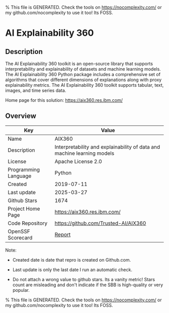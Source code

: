 
% This file is GENERATED. Check the tools on https://nocomplexity.com/ or my github.com/nocomplexity to use it too! Its FOSS. 

# AI Explainability 360

## Description 

The AI Explainability 360 toolkit is an open-source library that supports interpretability and explainability of datasets and machine learning models. The AI Explainability 360 Python package includes a comprehensive set of algorithms that cover different dimensions of explanations along with proxy explainability metrics. The AI Explainability 360 toolkit supports tabular, text, images, and time series data.

Home page for this solution: https://aix360.res.ibm.com/ 

## Overview 

| Key | Value |
| --- | --- |
| Name | AIX360 |
| Description | Interpretability and explainability of data and machine learning models |
| License | Apache License 2.0 |
| Programming Language | Python |
| Created | 2019-07-11 |
| Last update | 2025-03-27 |
| Github Stars | 1674 |
| Project Home Page | https://aix360.res.ibm.com/ |
| Code Repository | https://github.com/Trusted-AI/AIX360 |
| OpenSSF Scorecard | [Report](https://securityscorecards.dev/viewer/?uri=github.com/Trusted-AI/AIX360) |

Note:
 - Created date is date that repro is created on Github.com. 

- Last update is only the last date I run an automatic check. 

- Do not attach a wrong value to github stars. Its a vanity metric! Stars count are misleading and 
don't indicate if the SBB is high-quality or very popular.

% This file is GENERATED. Check the tools on https://nocomplexity.com/ or my github.com/nocomplexity to use it too! Its FOSS. 

